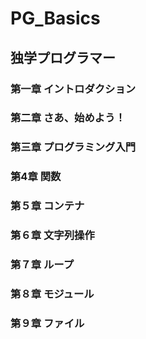 # PG_Basics
## 独学プログラマー
### 第一章 イントロダクション
### 第二章 さあ、始めよう！
### 第三章 プログラミング入門
### 第4章 関数
### 第５章 コンテナ
### 第６章 文字列操作
### 第７章 ループ
### 第８章 モジュール
### 第９章 ファイル
